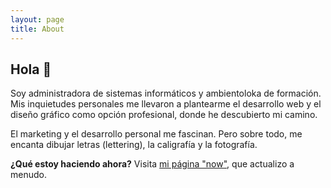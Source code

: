 ```yaml
---
layout: page
title: About
---
```


## Hola 🙋

Soy administradora de sistemas informáticos y ambientoloka de formación. Mis inquietudes personales me llevaron a plantearme el desarrollo web y el diseño gráfico como opción profesional, donde he descubierto mi camino.

El marketing y el desarrollo personal me fascinan. Pero sobre todo, me encanta dibujar letras (lettering), la caligrafía y la fotografía.

**¿Qué estoy haciendo ahora?** Visita [mi página "now"](https://somakari.github.io/blog/now.html), que actualizo a menudo.
